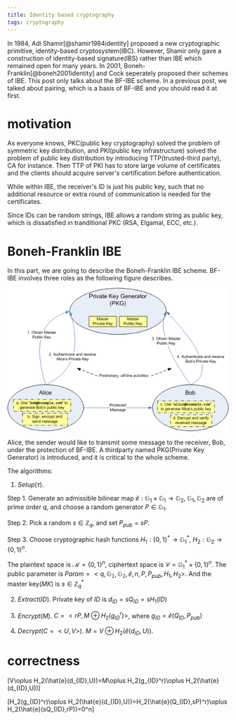 ```yaml
---
title: Identity based cryptography
tags: cryptography
---
```


In 1984, Adi Shamir[@shamir1984identity] proposed a new cryptographic primitive, identity-based cryptosystem(IBC). However, Shamir only gave a construction of identity-based signature(IBS) rather than IBE which remained open for many years. In 2001, Boneh-Franklin[@boneh2001identity] and Cock seperately proposed their schemes of IBE. This post only talks about the BF-IBE scheme. In a previous post, we talked about pairing, which is a basis of BF-IBE and you should read it at first.

# motivation

As everyone knows, PKC(public key cryptography) solved the problem of symmetric key distribution, and PKI(public key infrastructure) solved the problem of public key distribution by introducing TTP(trusted-third party), CA for instance. Then TTP of PKI has to store large volume of certificates and the clients should acquire server's certification before authentication. 

While within IBE, the receiver's ID is just his public key, such that no additional resource or extra round of communication is needed for the certificates.

Since IDs can be random strings, IBE allows a random string as public key, which is dissatisfied in tranditional PKC (RSA, Elgamal, ECC, etc.).

# Boneh-Franklin IBE

In this part, we are going to describe the Boneh-Franklin IBE scheme. BF-IBE involves three roles as the following figure describes.

![ID-based encryption [from wiki](https://en.wikipedia.org/wiki/ID-based_encryption)](/files/Identity_Based_Encryption_Steps.png)

Alice, the sender would like to transmit some message to the receiver, Bob, under the protection of BF-IBE. A thirdparty named PKG(Private Key Generator) is introduced, and it is critical to the whole scheme.

The algorithms:

1. $Setup(\tau)$.

Step 1. Generate an admissible bilinear map $\hat{e}:\mathbb{G}_1\times \mathbb{G}_1\rightarrow \mathbb{G}_2$, $\mathbb{G}_1, \mathbb{G}_2$ are of prime order $q$, and choose a random generator $P\in \mathbb{G}_1$.

Step 2. Pick a random $s\in \mathbb{Z}_q$, and set $P_{pub}=sP$.

Step 3. Choose cryptographic hash functions $H_1:\{0,1\}^\ast \rightarrow \mathbb{G}_1^\ast$, $H_2:\mathbb{G}_2\rightarrow \{0,1\}^n$. 

The plaintext space is $\mathcal{M}=\{0,1\}^n$, ciphertext space is $\mathcal{C}=\mathbb{G}_1^\ast\times\{0,1\}^n$. The public parameter is $Param=<q,\mathbb{G_1},\mathbb{G_2},\hat{e},n,P,P_{pub},H_1,H_2>$. And the master key($MK$) is $s\in \mathbb{Z}_q^\ast$

2. $Extract(ID)$. Private key of $ID$ is $d_{ID}=sQ_{ID}=sH_1(ID)$

3. $Encrypt(M)$. $C=<rP, M\oplus H_2(g_{ID}^r)>$, where $g_{ID}=\hat{e}(Q_{ID}, P_{pub})$

4. $Decrypt(C=<U,V>)$. $M=V\oplus H_2(\hat{e}(d_{ID},U))$.

# correctness

\[V\oplus H_2(\hat{e}(d_{ID},U))=M\oplus H_2(g_{ID}^r)\oplus H_2(\hat{e}(d_{ID},U))\]


\[H_2(g_{ID}^r)\oplus H_2(\hat{e}(d_{ID},U))=H_2(\hat{e}(Q_{ID},sP)^r)\oplus H_2(\hat{e}(sQ_{ID},rP))=0^n\]
